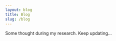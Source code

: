 ```yaml
---
layout: blog
title: Blog
slug: /blog
---
```


Some thought during my research. Keep updating...
<br />
